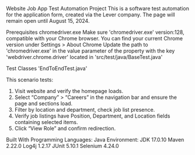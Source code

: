 Website Job App Test Automation Project
This is a software test automation for the application form, created via the Lever company.
The page will remain open until August 15, 2024.

Prerequisites
chromedriver.exe
Make sure 'chromedriver.exe' version:128, compatible with your Chrome browser.
You can find your current Chrome version under Settings > About Chrome
Update the path to 'chromedriver.exe' in the value parameter of the property with the key 'webdriver.chrome.driver' located in 'src/test/java/BaseTest.java'

Test Classes
'EndToEndTest.java'

This scenario tests:
1. Visit website and verify the homepage loads.
2. Select “Company” > “Careers” in the navigation bar and ensure the page and sections load.
3. Filter by location and department, check job list presence.
4. Verify job listings have Position, Department, and Location fields containing selected items. 
5. Click “View Role” and confirm redirection.

Built With
Programming Languages: Java
Environment: JDK 17.0.10
Maven 2.22.0
Log4j 1.2.17
JUnit 5.10.1
Selenium 4.24.0
